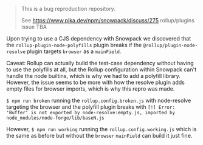 > This is a bug reproduction repository.
> 
> See https://www.pika.dev/npm/snowpack/discuss/275
>     rollup/plugins issue TBA

Upon trying to use a CJS dependency with Snowpack we discovered that the `rollup-plugin-node-polyfills` plugin breaks if the `@rollup/plugin-node-resolve` plugin targets `browser` as a `mainField`.

Caveat: Rollup can actually build the test-case dependency without having to use the polyfills at all, but the Rollup configuration within Snowpack can't handle the node builtins, which is why we had to add a polyfill library. However, the issue seems to be more with how the resolve plugin adds empty files for browser imports, which is why this repro was made.

`$ npm run broken` running the `rollup.config.broken.js` with node-resolve targeting the browser and the polyfill plugin breaks with `[!] Error: 'Buffer' is not exported by node-resolve:empty.js, imported by node_modules/node-forge/lib/baseN.js`

However, `$ npm run working` running the `rollup.config.working.js` which is the same as before but without the `browser` `mainField` can build it just fine.
